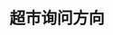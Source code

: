 # 超市询问方向
<frame ribbon="Day 8" src="//player.bilibili.com/player.html?aid=569061643&bvid=BV1fv4y157VC&cid=1070319591&p=8" scrolling="no" border="0" frameborder="no" framespacing="0" allowfullscreen="true"> </frame>
<br />
<dialog>
# [Excuse/v.] me. Can you tell me where I can find bread?
## The [bakery/n.] is at the front of the store.
Keep walking to the front until you see the [cashiers/n.], then turn right.
You will see the bakery in front of you.
# OK. Can you tell me where I can find the peanut butter?
## It's at the far end of [aisle/n./3] 9.
# Got it. Thanks!
## No problem.
</dialog>
